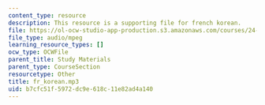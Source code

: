 ```yaml
---
content_type: resource
description: This resource is a supporting file for french korean.
file: https://ol-ocw-studio-app-production.s3.amazonaws.com/courses/24-901-language-and-its-structure-i-phonology-fall-2010/b7cfc51f5972dc9e618c11e82ad4a140_fr_korean.mp3
file_type: audio/mpeg
learning_resource_types: []
ocw_type: OCWFile
parent_title: Study Materials
parent_type: CourseSection
resourcetype: Other
title: fr_korean.mp3
uid: b7cfc51f-5972-dc9e-618c-11e82ad4a140
---
```


